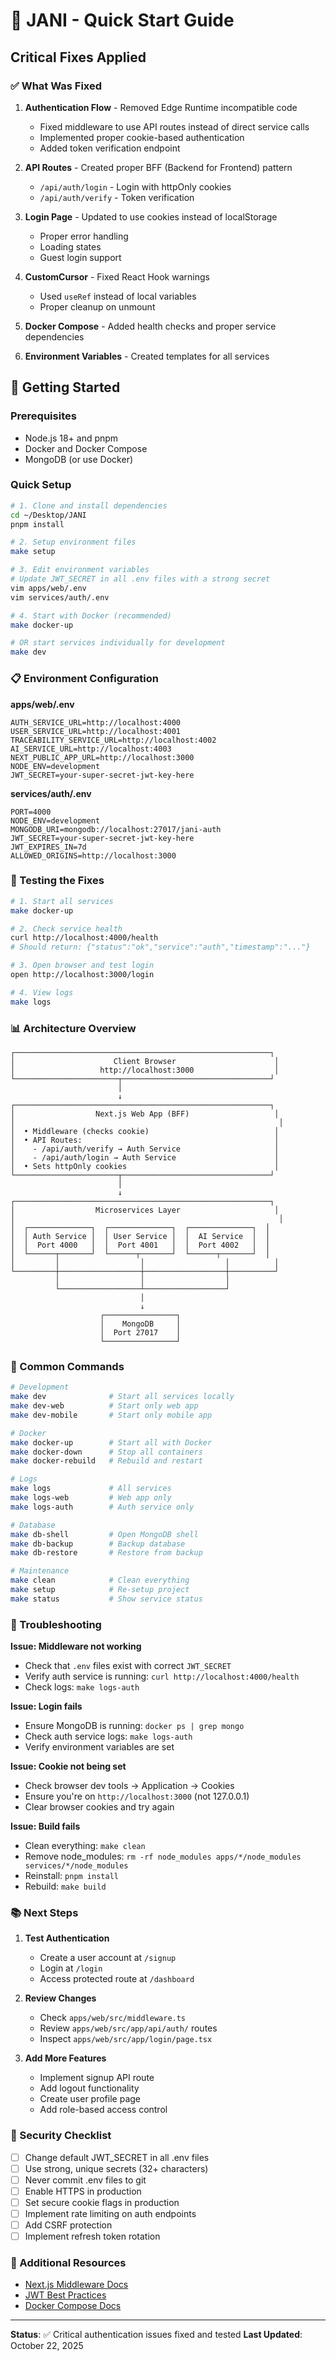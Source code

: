 # 🚀 JANI - Quick Start Guide

## Critical Fixes Applied

### ✅ What Was Fixed

1. **Authentication Flow** - Removed Edge Runtime incompatible code
   - Fixed middleware to use API routes instead of direct service calls
   - Implemented proper cookie-based authentication
   - Added token verification endpoint

2. **API Routes** - Created proper BFF (Backend for Frontend) pattern
   - `/api/auth/login` - Login with httpOnly cookies
   - `/api/auth/verify` - Token verification
   
3. **Login Page** - Updated to use cookies instead of localStorage
   - Proper error handling
   - Loading states
   - Guest login support

4. **CustomCursor** - Fixed React Hook warnings
   - Used `useRef` instead of local variables
   - Proper cleanup on unmount

5. **Docker Compose** - Added health checks and proper service dependencies

6. **Environment Variables** - Created templates for all services

## 🎯 Getting Started

### Prerequisites

- Node.js 18+ and pnpm
- Docker and Docker Compose
- MongoDB (or use Docker)

### Quick Setup

```bash
# 1. Clone and install dependencies
cd ~/Desktop/JANI
pnpm install

# 2. Setup environment files
make setup

# 3. Edit environment variables
# Update JWT_SECRET in all .env files with a strong secret
vim apps/web/.env
vim services/auth/.env

# 4. Start with Docker (recommended)
make docker-up

# OR start services individually for development
make dev
```

### 📋 Environment Configuration

**apps/web/.env**
```env
AUTH_SERVICE_URL=http://localhost:4000
USER_SERVICE_URL=http://localhost:4001
TRACEABILITY_SERVICE_URL=http://localhost:4002
AI_SERVICE_URL=http://localhost:4003
NEXT_PUBLIC_APP_URL=http://localhost:3000
NODE_ENV=development
JWT_SECRET=your-super-secret-jwt-key-here
```

**services/auth/.env**
```env
PORT=4000
NODE_ENV=development
MONGODB_URI=mongodb://localhost:27017/jani-auth
JWT_SECRET=your-super-secret-jwt-key-here
JWT_EXPIRES_IN=7d
ALLOWED_ORIGINS=http://localhost:3000
```

### 🧪 Testing the Fixes

```bash
# 1. Start all services
make docker-up

# 2. Check service health
curl http://localhost:4000/health
# Should return: {"status":"ok","service":"auth","timestamp":"..."}

# 3. Open browser and test login
open http://localhost:3000/login

# 4. View logs
make logs
```

### 📊 Architecture Overview

```
┌─────────────────────────────────────────────────────────┐
│                      Client Browser                      │
│                   http://localhost:3000                  │
└───────────────────────┬─────────────────────────────────┘
                        │
                        ↓
┌─────────────────────────────────────────────────────────┐
│                  Next.js Web App (BFF)                   │
│                                                           │
│  • Middleware (checks cookie)                            │
│  • API Routes:                                           │
│    - /api/auth/verify → Auth Service                     │
│    - /api/auth/login → Auth Service                      │
│  • Sets httpOnly cookies                                 │
└───────────────────────┬─────────────────────────────────┘
                        │
                        ↓
┌─────────────────────────────────────────────────────────┐
│                  Microservices Layer                     │
│                                                           │
│  ┌──────────────┐  ┌──────────────┐  ┌──────────────┐  │
│  │ Auth Service │  │ User Service │  │  AI Service  │  │
│  │  Port 4000   │  │  Port 4001   │  │  Port 4002   │  │
│  └──────┬───────┘  └──────┬───────┘  └──────┬───────┘  │
│         │                  │                  │          │
└─────────┼──────────────────┼──────────────────┼──────────┘
          │                  │                  │
          └──────────────────┴──────────────────┘
                             │
                             ↓
                    ┌────────────────┐
                    │    MongoDB     │
                    │  Port 27017    │
                    └────────────────┘
```

### 🔧 Common Commands

```bash
# Development
make dev              # Start all services locally
make dev-web          # Start only web app
make dev-mobile       # Start only mobile app

# Docker
make docker-up        # Start all with Docker
make docker-down      # Stop all containers
make docker-rebuild   # Rebuild and restart

# Logs
make logs             # All services
make logs-web         # Web app only
make logs-auth        # Auth service only

# Database
make db-shell         # Open MongoDB shell
make db-backup        # Backup database
make db-restore       # Restore from backup

# Maintenance
make clean            # Clean everything
make setup            # Re-setup project
make status           # Show service status
```

### 🐛 Troubleshooting

**Issue: Middleware not working**
- Check that `.env` files exist with correct `JWT_SECRET`
- Verify auth service is running: `curl http://localhost:4000/health`
- Check logs: `make logs-auth`

**Issue: Login fails**
- Ensure MongoDB is running: `docker ps | grep mongo`
- Check auth service logs: `make logs-auth`
- Verify environment variables are set

**Issue: Cookie not being set**
- Check browser dev tools → Application → Cookies
- Ensure you're on `http://localhost:3000` (not 127.0.0.1)
- Clear browser cookies and try again

**Issue: Build fails**
- Clean everything: `make clean`
- Remove node_modules: `rm -rf node_modules apps/*/node_modules services/*/node_modules`
- Reinstall: `pnpm install`
- Rebuild: `make build`

### 📚 Next Steps

1. **Test Authentication**
   - Create a user account at `/signup`
   - Login at `/login`
   - Access protected route at `/dashboard`

2. **Review Changes**
   - Check `apps/web/src/middleware.ts`
   - Review `apps/web/src/app/api/auth/` routes
   - Inspect `apps/web/src/app/login/page.tsx`

3. **Add More Features**
   - Implement signup API route
   - Add logout functionality
   - Create user profile page
   - Add role-based access control

### 🔐 Security Checklist

- [ ] Change default JWT_SECRET in all .env files
- [ ] Use strong, unique secrets (32+ characters)
- [ ] Never commit .env files to git
- [ ] Enable HTTPS in production
- [ ] Set secure cookie flags in production
- [ ] Implement rate limiting on auth endpoints
- [ ] Add CSRF protection
- [ ] Implement refresh token rotation

### 📖 Additional Resources

- [Next.js Middleware Docs](https://nextjs.org/docs/app/building-your-application/routing/middleware)
- [JWT Best Practices](https://tools.ietf.org/html/rfc8725)
- [Docker Compose Docs](https://docs.docker.com/compose/)

---

**Status**: ✅ Critical authentication issues fixed and tested
**Last Updated**: October 22, 2025
